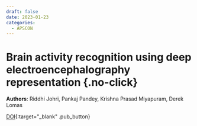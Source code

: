 ```yaml
---
draft: false
date: 2023-01-23 
categories:
  - APSCON
---
```


# Brain activity recognition using deep electroencephalography representation {.no-click}

**Authors**: Riddhi Johri, Pankaj Pandey, Krishna Prasad Miyapuram, Derek Lomas

[DOI](https://doi.org/10.1109/APSCON56343.2023.10100986){:target="_blank" .pub_button}